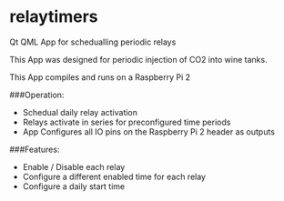 # relaytimers
Qt QML App for schedualling periodic relays

This App was designed for periodic injection of CO2 into wine tanks.

This App compiles and runs on a Raspberry Pi 2

###Operation:
* Schedual daily relay activation
* Relays activate in series for preconfigured time periods
* App Configures all IO pins on the Raspberry Pi 2 header as outputs

###Features:
* Enable / Disable each relay
* Configure a different enabled time for each relay
* Configure a daily start time
